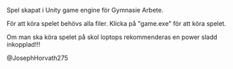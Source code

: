Spel skapat i Unity game engine för Gymnasie Arbete. 

För att köra spelet behövs alla filer. Klicka på "game.exe" för att köra spelet.

Om man ska köra spelet på skol loptops rekommenderas en power sladd inkopplad!!!

@JosephHorvath275
